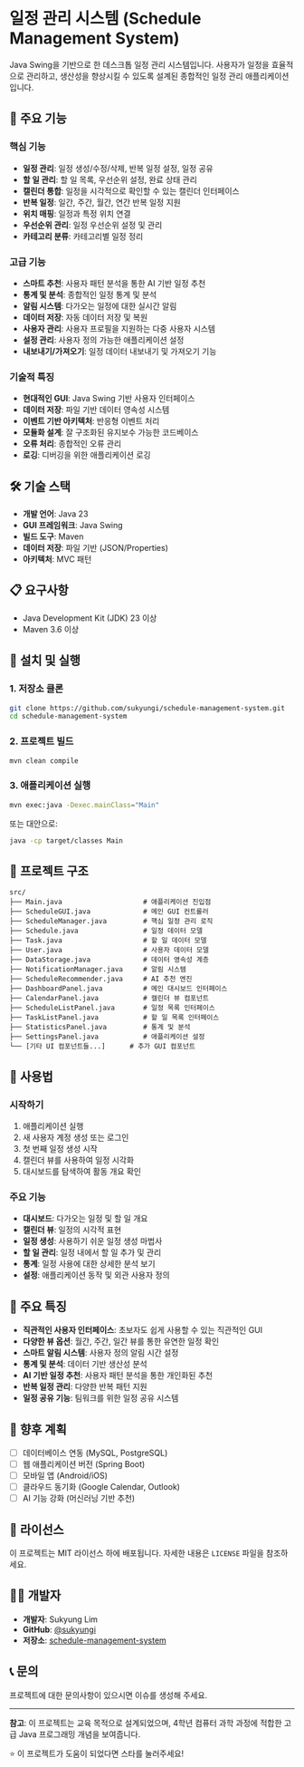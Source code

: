 # 일정 관리 시스템 (Schedule Management System)

Java Swing을 기반으로 한 데스크톱 일정 관리 시스템입니다. 사용자가 일정을 효율적으로 관리하고, 생산성을 향상시킬 수 있도록 설계된 종합적인 일정 관리 애플리케이션입니다.

## 🚀 주요 기능

### 핵심 기능
- **일정 관리**: 일정 생성/수정/삭제, 반복 일정 설정, 일정 공유
- **할 일 관리**: 할 일 목록, 우선순위 설정, 완료 상태 관리
- **캘린더 통합**: 일정을 시각적으로 확인할 수 있는 캘린더 인터페이스
- **반복 일정**: 일간, 주간, 월간, 연간 반복 일정 지원
- **위치 매핑**: 일정과 특정 위치 연결
- **우선순위 관리**: 일정 우선순위 설정 및 관리
- **카테고리 분류**: 카테고리별 일정 정리

### 고급 기능
- **스마트 추천**: 사용자 패턴 분석을 통한 AI 기반 일정 추천
- **통계 및 분석**: 종합적인 일정 통계 및 분석
- **알림 시스템**: 다가오는 일정에 대한 실시간 알림
- **데이터 저장**: 자동 데이터 저장 및 복원
- **사용자 관리**: 사용자 프로필을 지원하는 다중 사용자 시스템
- **설정 관리**: 사용자 정의 가능한 애플리케이션 설정
- **내보내기/가져오기**: 일정 데이터 내보내기 및 가져오기 기능

### 기술적 특징
- **현대적인 GUI**: Java Swing 기반 사용자 인터페이스
- **데이터 저장**: 파일 기반 데이터 영속성 시스템
- **이벤트 기반 아키텍처**: 반응형 이벤트 처리
- **모듈화 설계**: 잘 구조화된 유지보수 가능한 코드베이스
- **오류 처리**: 종합적인 오류 관리
- **로깅**: 디버깅을 위한 애플리케이션 로깅

## 🛠️ 기술 스택

- **개발 언어**: Java 23
- **GUI 프레임워크**: Java Swing
- **빌드 도구**: Maven
- **데이터 저장**: 파일 기반 (JSON/Properties)
- **아키텍처**: MVC 패턴

## 📋 요구사항

- Java Development Kit (JDK) 23 이상
- Maven 3.6 이상

## 🔧 설치 및 실행

### 1. 저장소 클론
```bash
git clone https://github.com/sukyungi/schedule-management-system.git
cd schedule-management-system
```

### 2. 프로젝트 빌드
```bash
mvn clean compile
```

### 3. 애플리케이션 실행
```bash
mvn exec:java -Dexec.mainClass="Main"
```

또는 대안으로:
```bash
java -cp target/classes Main
```

## 📁 프로젝트 구조

```
src/
├── Main.java                    # 애플리케이션 진입점
├── ScheduleGUI.java             # 메인 GUI 컨트롤러
├── ScheduleManager.java         # 핵심 일정 관리 로직
├── Schedule.java                # 일정 데이터 모델
├── Task.java                    # 할 일 데이터 모델
├── User.java                    # 사용자 데이터 모델
├── DataStorage.java             # 데이터 영속성 계층
├── NotificationManager.java     # 알림 시스템
├── ScheduleRecommender.java     # AI 추천 엔진
├── DashboardPanel.java          # 메인 대시보드 인터페이스
├── CalendarPanel.java           # 캘린더 뷰 컴포넌트
├── ScheduleListPanel.java       # 일정 목록 인터페이스
├── TaskListPanel.java           # 할 일 목록 인터페이스
├── StatisticsPanel.java         # 통계 및 분석
├── SettingsPanel.java           # 애플리케이션 설정
└── [기타 UI 컴포넌트들...]      # 추가 GUI 컴포넌트
```

## 📖 사용법

### 시작하기
1. 애플리케이션 실행
2. 새 사용자 계정 생성 또는 로그인
3. 첫 번째 일정 생성 시작
4. 캘린더 뷰를 사용하여 일정 시각화
5. 대시보드를 탐색하여 활동 개요 확인

### 주요 기능
- **대시보드**: 다가오는 일정 및 할 일 개요
- **캘린더 뷰**: 일정의 시각적 표현
- **일정 생성**: 사용하기 쉬운 일정 생성 마법사
- **할 일 관리**: 일정 내에서 할 일 추가 및 관리
- **통계**: 일정 사용에 대한 상세한 분석 보기
- **설정**: 애플리케이션 동작 및 외관 사용자 정의

## 🎯 주요 특징

- **직관적인 사용자 인터페이스**: 초보자도 쉽게 사용할 수 있는 직관적인 GUI
- **다양한 뷰 옵션**: 월간, 주간, 일간 뷰를 통한 유연한 일정 확인
- **스마트 알림 시스템**: 사용자 정의 알림 시간 설정
- **통계 및 분석**: 데이터 기반 생산성 분석
- **AI 기반 일정 추천**: 사용자 패턴 분석을 통한 개인화된 추천
- **반복 일정 관리**: 다양한 반복 패턴 지원
- **일정 공유 기능**: 팀워크를 위한 일정 공유 시스템

## 🔮 향후 계획

- [ ] 데이터베이스 연동 (MySQL, PostgreSQL)
- [ ] 웹 애플리케이션 버전 (Spring Boot)
- [ ] 모바일 앱 (Android/iOS)
- [ ] 클라우드 동기화 (Google Calendar, Outlook)
- [ ] AI 기능 강화 (머신러닝 기반 추천)

## 📄 라이선스

이 프로젝트는 MIT 라이선스 하에 배포됩니다. 자세한 내용은 `LICENSE` 파일을 참조하세요.

## 👨‍💻 개발자

- **개발자**: Sukyung Lim
- **GitHub**: [@sukyungi](https://github.com/sukyungi)
- **저장소**: [schedule-management-system](https://github.com/sukyungi/schedule-management-system)

## 📞 문의

프로젝트에 대한 문의사항이 있으시면 이슈를 생성해 주세요.

---

**참고**: 이 프로젝트는 교육 목적으로 설계되었으며, 4학년 컴퓨터 과학 과정에 적합한 고급 Java 프로그래밍 개념을 보여줍니다.

⭐ 이 프로젝트가 도움이 되었다면 스타를 눌러주세요!

